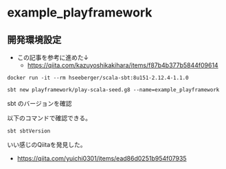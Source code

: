 # example_playframework

## 開発環境設定

- この記事を参考に進めた↓
    - https://qiita.com/kazuyoshikakihara/items/f87b4b377b5844f09614

```
docker run -it --rm hseeberger/scala-sbt:8u151-2.12.4-1.1.0
```

```
sbt new playframework/play-scala-seed.g8 --name=example_playframework
```

sbt のバージョンを確認

以下のコマンドで確認できる。

```
sbt sbtVersion
```


いい感じのQiitaを発見した。

- https://qiita.com/yuichi0301/items/ead86d0251b954f07935

